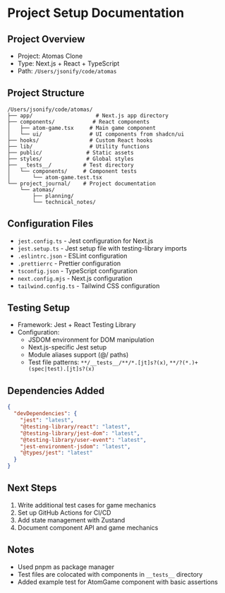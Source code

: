 # Project Setup Documentation

## Project Overview
- Project: Atomas Clone
- Type: Next.js + React + TypeScript
- Path: `/Users/jsonify/code/atomas`

## Project Structure

```
/Users/jsonify/code/atomas/
├── app/                    # Next.js app directory
├── components/            # React components
│   ├── atom-game.tsx     # Main game component
│   └── ui/               # UI components from shadcn/ui
├── hooks/                # Custom React hooks
├── lib/                  # Utility functions
├── public/              # Static assets
├── styles/              # Global styles
├── __tests__/          # Test directory
│   └── components/     # Component tests
│       └── atom-game.test.tsx
└── project_journal/    # Project documentation
    └── atomas/
        ├── planning/
        └── technical_notes/
```

## Configuration Files
- `jest.config.ts` - Jest configuration for Next.js
- `jest.setup.ts` - Jest setup file with testing-library imports
- `.eslintrc.json` - ESLint configuration
- `.prettierrc` - Prettier configuration
- `tsconfig.json` - TypeScript configuration
- `next.config.mjs` - Next.js configuration
- `tailwind.config.ts` - Tailwind CSS configuration

## Testing Setup
- Framework: Jest + React Testing Library
- Configuration:
  - JSDOM environment for DOM manipulation
  - Next.js-specific Jest setup
  - Module aliases support (@/ paths)
  - Test file patterns: `**/__tests__/**/*.[jt]s?(x)`, `**/?(*.)+(spec|test).[jt]s?(x)`

## Dependencies Added
```json
{
  "devDependencies": {
    "jest": "latest",
    "@testing-library/react": "latest",
    "@testing-library/jest-dom": "latest",
    "@testing-library/user-event": "latest",
    "jest-environment-jsdom": "latest",
    "@types/jest": "latest"
  }
}
```

## Next Steps
1. Write additional test cases for game mechanics
2. Set up GitHub Actions for CI/CD
3. Add state management with Zustand
4. Document component API and game mechanics

## Notes
- Used pnpm as package manager
- Test files are colocated with components in `__tests__` directory
- Added example test for AtomGame component with basic assertions